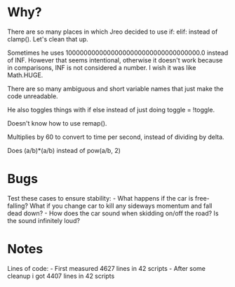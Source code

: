 # Why?

There are so many places in which Jreo decided to use if: elif: instead of clamp(). Let's clean that up.

Sometimes he uses 10000000000000000000000000000000000.0 instead of INF. However that seems intentional, otherwise it doesn't work because in comparisons, INF is not considered a number. I wish it was like Math.HUGE.

There are so many ambiguous and short variable names that just make the code unreadable.

He also toggles things with if else instead of just doing toggle = !toggle.

Doesn't know how to use remap().

Multiplies by 60 to convert to time per second, instead of dividing by delta.

Does (a/b)*(a/b) instead of pow(a/b, 2)

# Bugs

Test these cases to ensure stability:
	- What happens if the car is free-falling? What if you change car to kill any sideways momentum and fall dead down?
	- How does the car sound when skidding on/off the road? Is the sound infinitely loud?

# Notes

Lines of code:
	- First measured 4627 lines in 42 scripts
	- After some cleanup i got 4407 lines in 42 scripts
